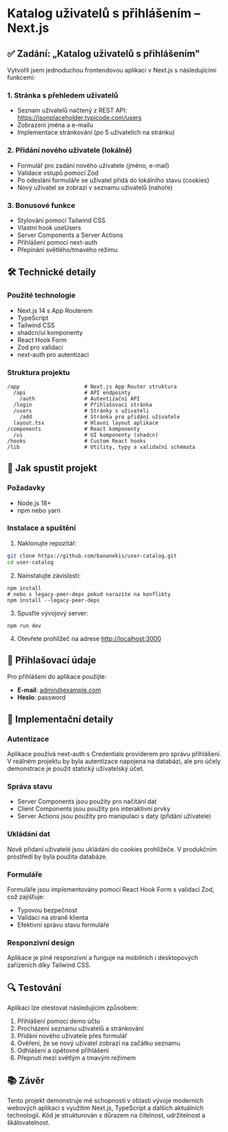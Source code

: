 # Katalog uživatelů s přihlášením – Next.js

## ✅ Zadání: „Katalog uživatelů s přihlášením"

Vytvořil jsem jednoduchou frontendovou aplikaci v Next.js s následujícími funkcemi:

### 1. Stránka s přehledem uživatelů

-   Seznam uživatelů načtený z REST API: https://jsonplaceholder.typicode.com/users
-   Zobrazení jména a e-mailu
-   Implementace stránkování (po 5 uživatelích na stránku)

### 2. Přidání nového uživatele (lokálně)

-   Formulář pro zadání nového uživatele (jméno, e-mail)
-   Validace vstupů pomocí Zod
-   Po odeslání formuláře se uživatel přidá do lokálního stavu (cookies)
-   Nový uživatel se zobrazí v seznamu uživatelů (nahoře)

### 3. Bonusové funkce

-   Stylování pomocí Tailwind CSS
-   Vlastní hook useUsers
-   Server Components a Server Actions
-   Přihlášení pomocí next-auth
-   Přepínání světlého/tmavého režimu

## 🛠️ Technické detaily

### Použité technologie

-   Next.js 14 s App Routerem
-   TypeScript
-   Tailwind CSS
-   shadcn/ui komponenty
-   React Hook Form
-   Zod pro validaci
-   next-auth pro autentizaci

### Struktura projektu

```
/app                     # Next.js App Router struktura
  /api                   # API endpointy
    /auth                # Autentizační API
  /login                 # Přihlašovací stránka
  /users                 # Stránky s uživateli
    /add                 # Stránka pro přidání uživatele
  layout.tsx             # Hlavní layout aplikace
/components              # React komponenty
  /ui                    # UI komponenty (shadcn)
/hooks                   # Custom React hooks
/lib                     # Utility, typy a validační schémata
```

## 🚀 Jak spustit projekt

### Požadavky

-   Node.js 18+
-   npm nebo yarn

### Instalace a spuštění

1. Naklonujte repozitář:

```bash
git clone https://github.com/bananekis/user-catalog.git
cd user-catalog
```

2. Nainstalujte závislosti:

```shellscript
npm install
# nebo s legacy-peer-deps pokud narazíte na konflikty
npm install --legacy-peer-deps
```

3. Spusťte vývojový server:

```shellscript
npm run dev
```

4. Otevřete prohlížeč na adrese [http://localhost:3000](http://localhost:3000)

## 🔑 Přihlašovací údaje

Pro přihlášení do aplikace použijte:

-   **E-mail**: [admin@example.com](mailto:admin@example.com)
-   **Heslo**: password

## 📝 Implementační detaily

### Autentizace

Aplikace používá next-auth s Credentials providerem pro správu přihlášení. V reálném projektu by byla autentizace napojena na databázi, ale pro účely demonstrace je použit statický uživatelský účet.

### Správa stavu

-   Server Components jsou použity pro načítání dat
-   Client Components jsou použity pro interaktivní prvky
-   Server Actions jsou použity pro manipulaci s daty (přidání uživatele)

### Ukládání dat

Nově přidaní uživatelé jsou ukládáni do cookies prohlížeče. V produkčním prostředí by byla použita databáze.

### Formuláře

Formuláře jsou implementovány pomocí React Hook Form s validací Zod, což zajišťuje:

-   Typovou bezpečnost
-   Validaci na straně klienta
-   Efektivní správu stavu formuláře

### Responzivní design

Aplikace je plně responzivní a funguje na mobilních i desktopových zařízeních díky Tailwind CSS.

## 🔍 Testování

Aplikaci lze otestovat následujícím způsobem:

1. Přihlášení pomocí demo účtu
2. Procházení seznamu uživatelů a stránkování
3. Přidání nového uživatele přes formulář
4. Ověření, že se nový uživatel zobrazí na začátku seznamu
5. Odhlášení a opětovné přihlášení
6. Přepnutí mezi světlým a tmavým režimem

## 📚 Závěr

Tento projekt demonstruje mé schopnosti v oblasti vývoje moderních webových aplikací s využitím Next.js, TypeScript a dalších aktuálních technologií. Kód je strukturován s důrazem na čitelnost, udržitelnost a škálovatelnost.
